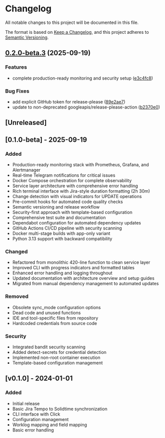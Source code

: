 # Changelog

All notable changes to this project will be documented in this file.

The format is based on [Keep a Changelog](https://keepachangelog.com/en/1.0.0/),
and this project adheres to [Semantic Versioning](https://semver.org/spec/v2.0.0.html).

## [0.2.0-beta.3](https://github.com/cdds-ab/jira2solidtime/compare/v0.1.0-beta.3...v0.2.0-beta.3) (2025-09-19)


### Features

* complete production-ready monitoring and security setup ([e3c4fc8](https://github.com/cdds-ab/jira2solidtime/commit/e3c4fc8e55480de46ee2f8ed1a7f9412cb240a54))


### Bug Fixes

* add explicit GitHub token for release-please ([89e2ae7](https://github.com/cdds-ab/jira2solidtime/commit/89e2ae77026eb1267f1b73b66ce4cba5d5c4d662))
* update to non-deprecated googleapis/release-please-action ([b2370e0](https://github.com/cdds-ab/jira2solidtime/commit/b2370e01de6f02d3d170af0034833a97ba2b40b1))

## [Unreleased]

## [0.1.0-beta] - 2025-09-19

### Added
- Production-ready monitoring stack with Prometheus, Grafana, and Alertmanager
- Real-time Telegram notifications for critical issues
- Docker Compose orchestration for complete observability
- Service layer architecture with comprehensive error handling
- Rich terminal interface with Jira-style duration formatting (2h 30m)
- Change detection with visual indicators for UPDATE operations
- Pre-commit hooks for automated code quality checks
- Semantic versioning and release workflow
- Security-first approach with template-based configuration
- Comprehensive test suite and documentation
- Dependabot configuration for automated dependency updates
- GitHub Actions CI/CD pipeline with security scanning
- Docker multi-stage builds with app-only variant
- Python 3.13 support with backward compatibility

### Changed
- Refactored from monolithic 420-line function to clean service layer
- Improved CLI with progress indicators and formatted tables
- Enhanced error handling and logging throughout
- Updated documentation with architecture overview and setup guides
- Migrated from manual dependency management to automated updates

### Removed
- Obsolete sync_mode configuration options
- Dead code and unused functions
- IDE and tool-specific files from repository
- Hardcoded credentials from source code

### Security
- Integrated bandit security scanning
- Added detect-secrets for credential detection
- Implemented non-root container execution
- Template-based configuration management

## [v0.1.0] - 2024-01-01

### Added
- Initial release
- Basic Jira Tempo to Solidtime synchronization
- CLI interface with Click
- Configuration management
- Worklog mapping and field mapping
- Basic error handling
